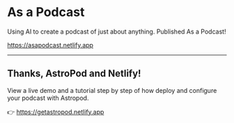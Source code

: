 # As a Podcast

Using AI to create a podcast of just about anything. Published As a Podcast!

https://asapodcast.netlify.app

---

## Thanks, AstroPod and Netlify!

View a live demo and a tutorial step by step of how deploy and configure your podcast with Astropod.

👉️ <https://getastropod.netlify.app>

